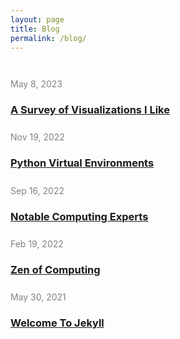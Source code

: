 ```yaml
---
layout: page
title: Blog
permalink: /blog/
---
```






<div style = "margin: 3em auto auto 0;">
    <div style = "margin-bottom: 1.8em">
        <span style="font-size: 14px; color: #828282;">May 8, 2023</span>
        <h3><a href="/posts/2023-05-8-vizs-I-like">A Survey of Visualizations I Like</a></h3>
    </div>
    <div style = "margin-bottom: 1.8em">
        <span style="font-size: 14px; color: #828282;">Nov 19, 2022</span>
        <h3><a href="/posts/2022-11-19-python-virtual-environments">Python Virtual Environments</a></h3>
    </div>
    <div style = "margin-bottom: 1.8em">
        <span style="font-size: 14px; color: #828282;">Sep 16, 2022</span>
        <h3><a href="/posts/2022-09-16-notable-computing-experts">Notable Computing Experts</a></h3>
    </div>
    <div style = "margin-bottom: 1.8em">
        <span style="font-size: 14px; color: #828282;">Feb 19, 2022</span>
        <h3><a href="/posts/2022-02-19-zen-of-computing">Zen of Computing</a></h3>
    </div>
    <div style = "margin-bottom: 1.8em">
        <span style="font-size: 14px; color: #828282;">May 30, 2021</span>
        <h3><a href="/posts/2021-05-30-welcome-to-jekyll">Welcome To Jekyll</a></h3>
    </div>
</div>


